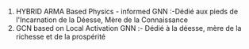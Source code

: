 1. HYBRID ARMA Based Physics - informed GNN :-Dédié aux pieds de l'Incarnation de la Déesse, Mère de la Connaissance
2. GCN based on Local Activation GNN :- Dédié à la déesse, mère de la richesse et de la prospérité
